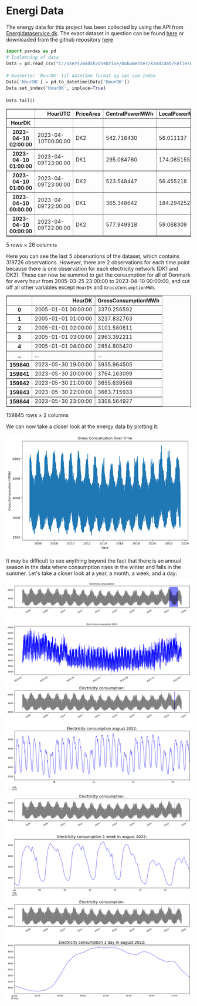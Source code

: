 # Energi Data

The energy data for this project has been collected by using the API from [Energidataservice.dk](https://www.energidataservice.dk/). The exact dataset in question can be found [here](https://www.energidataservice.dk/tso-electricity/ProductionConsumptionSettlement) or downloaded from the github repository [here](https://github.com/madsh0402/Forecasting-energy-consumption-in-Denmark/tree/master/Data/Energy)


```python
import pandas as pd
# Indlæsning af data
Data = pd.read_csv("C:/Users/madsh/OneDrive/Dokumenter/kandidat/Fællesmappe/Speciale/Data/Data fra energidataservice.dk/Production and Consumption - Settlement.csv")

# Konverter 'HourDK' til datetime format og sæt som index
Data['HourDK'] = pd.to_datetime(Data['HourDK'])
Data.set_index('HourDK', inplace=True)

Data.tail()
```




<div>
<table border="1" class="dataframe">
  <thead>
    <tr style="text-align: right;">
      <th></th>
      <th>HourUTC</th>
      <th>PriceArea</th>
      <th>CentralPowerMWh</th>
      <th>LocalPowerMWh</th>
      <th>CommercialPowerMWh</th>
      <th>LocalPowerSelfConMWh</th>
      <th>OffshoreWindLt100MW_MWh</th>
      <th>OffshoreWindGe100MW_MWh</th>
      <th>OnshoreWindLt50kW_MWh</th>
      <th>OnshoreWindGe50kW_MWh</th>
      <th>...</th>
      <th>ExchangeNO_MWh</th>
      <th>ExchangeSE_MWh</th>
      <th>ExchangeGE_MWh</th>
      <th>ExchangeNL_MWh</th>
      <th>ExchangeGreatBelt_MWh</th>
      <th>GrossConsumptionMWh</th>
      <th>GridLossTransmissionMWh</th>
      <th>GridLossInterconnectorsMWh</th>
      <th>GridLossDistributionMWh</th>
      <th>PowerToHeatMWh</th>
    </tr>
    <tr>
      <th>HourDK</th>
      <th></th>
      <th></th>
      <th></th>
      <th></th>
      <th></th>
      <th></th>
      <th></th>
      <th></th>
      <th></th>
      <th></th>
      <th></th>
      <th></th>
      <th></th>
      <th></th>
      <th></th>
      <th></th>
      <th></th>
      <th></th>
      <th></th>
      <th></th>
      <th></th>
    </tr>
  </thead>
  <tbody>
    <tr>
      <th>2023-04-10 02:00:00</th>
      <td>2023-04-10T00:00:00</td>
      <td>DK2</td>
      <td>542.716430</td>
      <td>56.011137</td>
      <td>195.179447</td>
      <td>4.254726</td>
      <td>4.103300</td>
      <td>125.771092</td>
      <td>0.091373</td>
      <td>122.521582</td>
      <td>...</td>
      <td>NaN</td>
      <td>1218.86</td>
      <td>-923.75</td>
      <td>NaN</td>
      <td>-199.1</td>
      <td>1148.563281</td>
      <td>28.741000</td>
      <td>13.879016</td>
      <td>55.044378</td>
      <td>7.319560</td>
    </tr>
    <tr>
      <th>2023-04-10 01:00:00</th>
      <td>2023-04-09T23:00:00</td>
      <td>DK1</td>
      <td>295.084760</td>
      <td>174.085155</td>
      <td>67.325744</td>
      <td>11.743112</td>
      <td>110.835594</td>
      <td>607.133481</td>
      <td>3.237114</td>
      <td>855.111878</td>
      <td>...</td>
      <td>828.20</td>
      <td>718.94</td>
      <td>-1641.44</td>
      <td>-464.64</td>
      <td>158.6</td>
      <td>1726.785529</td>
      <td>66.019140</td>
      <td>28.708100</td>
      <td>73.265991</td>
      <td>9.637616</td>
    </tr>
    <tr>
      <th>2023-04-10 01:00:00</th>
      <td>2023-04-09T23:00:00</td>
      <td>DK2</td>
      <td>523.548447</td>
      <td>56.455218</td>
      <td>192.695424</td>
      <td>4.105949</td>
      <td>5.253700</td>
      <td>126.193216</td>
      <td>0.078260</td>
      <td>121.382998</td>
      <td>...</td>
      <td>NaN</td>
      <td>1252.83</td>
      <td>-945.39</td>
      <td>NaN</td>
      <td>-160.8</td>
      <td>1179.818996</td>
      <td>29.380099</td>
      <td>13.627976</td>
      <td>55.872573</td>
      <td>6.537930</td>
    </tr>
    <tr>
      <th>2023-04-10 00:00:00</th>
      <td>2023-04-09T22:00:00</td>
      <td>DK1</td>
      <td>365.348642</td>
      <td>184.294252</td>
      <td>67.073400</td>
      <td>12.139897</td>
      <td>108.930271</td>
      <td>580.453773</td>
      <td>2.587651</td>
      <td>872.101825</td>
      <td>...</td>
      <td>1313.43</td>
      <td>682.06</td>
      <td>-2128.03</td>
      <td>-450.36</td>
      <td>150.0</td>
      <td>1762.614751</td>
      <td>77.556467</td>
      <td>26.627500</td>
      <td>74.698764</td>
      <td>9.421748</td>
    </tr>
    <tr>
      <th>2023-04-10 00:00:00</th>
      <td>2023-04-09T22:00:00</td>
      <td>DK2</td>
      <td>577.949918</td>
      <td>59.068309</td>
      <td>193.441627</td>
      <td>4.415682</td>
      <td>5.439600</td>
      <td>114.727084</td>
      <td>0.072489</td>
      <td>116.494591</td>
      <td>...</td>
      <td>NaN</td>
      <td>1221.67</td>
      <td>-945.16</td>
      <td>NaN</td>
      <td>-152.3</td>
      <td>1200.284632</td>
      <td>29.300249</td>
      <td>13.956008</td>
      <td>56.731284</td>
      <td>2.712530</td>
    </tr>
  </tbody>
</table>
<p>5 rows × 26 columns</p>
</div>

Here you can see the last 5 observations of the dataset, which contains 319726 observations. However, there are 2 observations for each time point because there is one observation for each electricity network (DK1 and DK2). These can now be summed to get the consumption for all of Denmark for every hour from 2005-03-25 23:00:00 to 2023-04-10 00:00:00, and cut off all other variables except `HourDK` and `GrossConsumptionMWh`.
<div>
<table border="1" class="dataframe">
  <thead>
    <tr style="text-align: right;">
      <th></th>
      <th>HourDK</th>
      <th>GrossConsumptionMWh</th>
    </tr>
  </thead>
  <tbody>
    <tr>
      <th>0</th>
      <td>2005-01-01 00:00:00</td>
      <td>3370.256592</td>
    </tr>
    <tr>
      <th>1</th>
      <td>2005-01-01 01:00:00</td>
      <td>3237.832763</td>
    </tr>
    <tr>
      <th>2</th>
      <td>2005-01-01 02:00:00</td>
      <td>3101.580811</td>
    </tr>
    <tr>
      <th>3</th>
      <td>2005-01-01 03:00:00</td>
      <td>2963.392211</td>
    </tr>
    <tr>
      <th>4</th>
      <td>2005-01-01 04:00:00</td>
      <td>2854.805420</td>
    </tr>
    <tr>
      <th>...</th>
      <td>...</td>
      <td>...</td>
    </tr>
    <tr>
      <th>159840</th>
      <td>2023-05-30 19:00:00</td>
      <td>3935.964505</td>
    </tr>
    <tr>
      <th>159841</th>
      <td>2023-05-30 20:00:00</td>
      <td>3764.163099</td>
    </tr>
    <tr>
      <th>159842</th>
      <td>2023-05-30 21:00:00</td>
      <td>3655.639568</td>
    </tr>
    <tr>
      <th>159843</th>
      <td>2023-05-30 22:00:00</td>
      <td>3663.715933</td>
    </tr>
    <tr>
      <th>159844</th>
      <td>2023-05-30 23:00:00</td>
      <td>3308.564927</td>
    </tr>
  </tbody>
</table>
<p>159845 rows × 2 columns</p>
</div>

We can now take a closer look at the energy data by plotting it:
    
![png](output_6_0.png)
    
It may be difficult to see anything beyond the fact that there is an annual season in the data where consumption rises in the winter and falls in the summer. Let's take a closer look at a year, a month, a week, and a day:
 
![png](output_8_0.png)  
![png](output_8_1.png)
![png](output_8_2.png)
![png](output_8_3.png)
